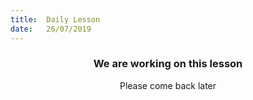 ```yaml
---
title:  Daily Lesson
date:   26/07/2019
---
```


### <center>We are working on this lesson</center>
<center>Please come back later</center>